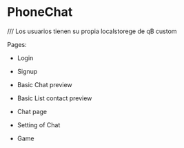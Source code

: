 # PhoneChat

/// Los usuarios tienen su propia localstorege  de qB custom


Pages:
- Login
- Signup


- Basic Chat preview
- Basic List contact preview
- Chat page

- Setting of Chat
- Game